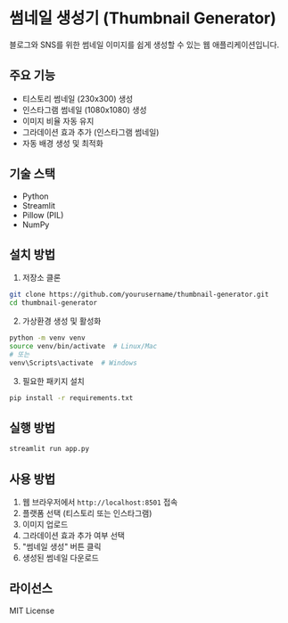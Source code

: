 # 썸네일 생성기 (Thumbnail Generator)

블로그와 SNS를 위한 썸네일 이미지를 쉽게 생성할 수 있는 웹 애플리케이션입니다.

## 주요 기능

- 티스토리 썸네일 (230x300) 생성
- 인스타그램 썸네일 (1080x1080) 생성
- 이미지 비율 자동 유지
- 그라데이션 효과 추가 (인스타그램 썸네일)
- 자동 배경 생성 및 최적화

## 기술 스택

- Python
- Streamlit
- Pillow (PIL)
- NumPy

## 설치 방법

1. 저장소 클론
```bash
git clone https://github.com/yourusername/thumbnail-generator.git
cd thumbnail-generator
```

2. 가상환경 생성 및 활성화
```bash
python -m venv venv
source venv/bin/activate  # Linux/Mac
# 또는
venv\Scripts\activate  # Windows
```

3. 필요한 패키지 설치
```bash
pip install -r requirements.txt
```

## 실행 방법

```bash
streamlit run app.py
```

## 사용 방법

1. 웹 브라우저에서 `http://localhost:8501` 접속
2. 플랫폼 선택 (티스토리 또는 인스타그램)
3. 이미지 업로드
4. 그라데이션 효과 추가 여부 선택
5. "썸네일 생성" 버튼 클릭
6. 생성된 썸네일 다운로드

## 라이선스

MIT License 